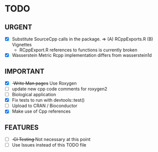 # TODO

## URGENT
- [x] Substitute SourceCpp calls in the package. => (A) RCppExports.R (B) Vignettes
	* RCppExport.R references to functions is currently broken
- [x] Wasserstein Metric Rcpp implementation differs from wasserstein1d

## IMPORTANT
- [x] <s> Write Man pages</s> Use Roxygen
- [ ] update new cpp code comments for roxygen2
- [ ] Biological application
- [x] Fix tests to run with devtools::test()
- [ ] Upload to CRAN / Bioconductor
- [x] Make use of Cpp references

## FEATURES
- [ ] <s> CI Testing </s> Not necessary at this point
- [ ] Use Issues instead of this TODO file
